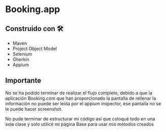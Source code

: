 # Booking.app

## Construido con 🛠️

* Maven 
* Project Object Model 
* Selenium
* Gherkin
* Appium

## Importante

No se ha podido terminar de realizar el flujo completo, debido a que la aplicación Booking.com que han proporcionado la pantalla de rellenar la información no puede ser leída por el appium inspector, ese pantalla no se le puede hacer screenshot.


No pude terminar de estructurar mi código así que coloqué todo en una sola clase y solo utilicé mi página Base para usar mis métodos creados
